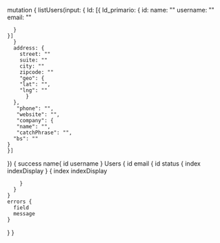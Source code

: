 mutation {
  listUsers(input: {
    Id: [{
      Id_primario: {
        id: 
        name: ""
        username: ""
        email: ""

      }
    }]
      }
      address: {
        street: ""
        suite: ""
        city: ""
        zipcode: ""
        "geo": {
        "lat": "",
        "lng": ""
          }
      },
       "phone": "",
       "website": "",
       "company": {
       "name": "",
       "catchPhrase": "",
      "bs": ""
    }    
    }]
  }) {
    success
     name{
      id
      username
    }
    Users {
      id
      email {
        id
        status
          {
          index
          indexDisplay
        }
        {
          index
          indexDisplay
          
        }
      }
    }
    errors {
      field
      message
    }
  }
}
